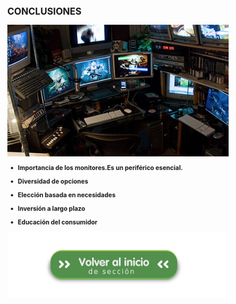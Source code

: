 ## CONCLUSIONES
![per](img/perifericos.jpg)
- **Importancia de los monitores.Es un periférico esencial.**

- **Diversidad de opciones**

- **Elección basada en necesidades**
-  **Inversión a largo plazo**

- **Educación del consumidor**

[![Volver al README](img/seccion.png)](README.md)
